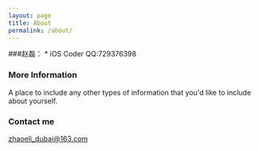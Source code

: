 ```yaml
---
layout: page
title: About
permalink: /about/
---
```


###赵磊：
	* iOS Coder
	QQ:729376398

### More Information

A place to include any other types of information that you'd like to include about yourself.

### Contact me

[zhaoeli_dubai@163.com](mailto:zhaolei_dubai@163.com)